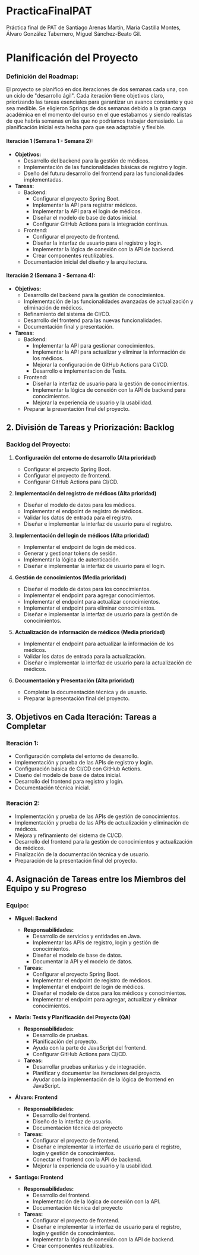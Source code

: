 # PracticaFinalPAT
Práctica final de PAT de Santiago Arenas Martín, María Castilla Montes, Álvaro González Tabernero, Miguel Sánchez-Beato Gil.

# Planificación del Proyecto

### Definición del Roadmap:
El proyecto se planificó en dos iteraciones de dos semanas cada una, con un ciclo de "desarrollo ágil". Cada iteración tiene objetivos claro, priorizando las tareas esenciales para garantizar un avance constante y que sea medible.
Se eligieron Springs de dos semanas debido a la gran carga académica en el momento del curso en el que estabamos y siendo realistas de que habría semanas en las que no podríamos trabajar demasiado.
La planificación inicial esta hecha para que sea adaptable y flexible.

#### Iteración 1 (Semana 1 - Semana 2):
- **Objetivos:**
  - Desarrollo del backend para la gestión de médicos.
  - Implementación de las funcionalidades básicas de registro y login.
  - Dseño del futuru desarrollo del frontend para las funcionalidades implementadas.
- **Tareas:**
  - Backend:
    - Configurar el proyecto Spring Boot.
    - Implementar la API para registrar médicos.
    - Implementar la API para el login de médicos.
    - Diseñar el modelo de base de datos inicial.
    - Configurar GitHub Actions para la integración continua.
  - Frontend:
    - Configurar el proyecto de frontend.
    - Diseñar la interfaz de usuario para el registro y login.
    - Implementar la lógica de conexión con la API de backend.
    - Crear componentes reutilizables.
  - Documentación inicial del diseño y la arquitectura.

#### Iteración 2 (Semana 3 - Semana 4):
- **Objetivos:**
  - Desarrollo del backend para la gestión de conocimientos.
  - Implementación de las funcionalidades avanzadas de actualización y eliminación de médicos.
  - Refinamiento del sistema de CI/CD.
  - Desarrollo del frontend para las nuevas funcionalidades.
  - Documentación final y presentación.
- **Tareas:**
  - Backend:
    - Implementar la API para gestionar conocimientos.
    - Implementar la API para actualizar y eliminar la información de los médicos.
    - Mejorar la configuración de GitHub Actions para CI/CD.
    - Desarrollo e implementacion de Tests.
  - Frontend:
    - Diseñar la interfaz de usuario para la gestión de conocimientos.
    - Implementar la lógica de conexión con la API de backend para conocimientos.
    - Mejorar la experiencia de usuario y la usabilidad.
  - Preparar la presentación final del proyecto.

## 2. División de Tareas y Priorización: Backlog

### Backlog del Proyecto:
1. **Configuración del entorno de desarrollo (Alta prioridad)**
   - Configurar el proyecto Spring Boot.
   - Configurar el proyecto de frontend.
   - Configurar GitHub Actions para CI/CD.

2. **Implementación del registro de médicos (Alta prioridad)**
   - Diseñar el modelo de datos para los médicos.
   - Implementar el endpoint de registro de médicos.
   - Validar los datos de entrada para el registro.
   - Diseñar e implementar la interfaz de usuario para el registro.

3. **Implementación del login de médicos (Alta prioridad)**
   - Implementar el endpoint de login de médicos.
   - Generar y gestionar tokens de sesión.
   - Implementar la lógica de autenticación.
   - Diseñar e implementar la interfaz de usuario para el login.

4. **Gestión de conocimientos (Media prioridad)**
   - Diseñar el modelo de datos para los conocimientos.
   - Implementar el endpoint para agregar conocimientos.
   - Implementar el endpoint para actualizar conocimientos.
   - Implementar el endpoint para eliminar conocimientos.
   - Diseñar e implementar la interfaz de usuario para la gestión de conocimientos.

5. **Actualización de información de médicos (Media prioridad)**
   - Implementar el endpoint para actualizar la información de los médicos.
   - Validar los datos de entrada para la actualización.
   - Diseñar e implementar la interfaz de usuario para la actualización de médicos.

6. **Documentación y Presentación (Alta prioridad)**
   - Completar la documentación técnica y de usuario.
   - Preparar la presentación final del proyecto.

## 3. Objetivos en Cada Iteración: Tareas a Completar

### Iteración 1:
- Configuración completa del entorno de desarrollo.
- Implementación y prueba de las APIs de registro y login.
- Configuración básica de CI/CD con GitHub Actions.
- Diseño del modelo de base de datos inicial.
- Desarrollo del frontend para registro y login.
- Documentación técnica inicial.

### Iteración 2:
- Implementación y prueba de las APIs de gestión de conocimientos.
- Implementación y prueba de las APIs de actualización y eliminación de médicos.
- Mejora y refinamiento del sistema de CI/CD.
- Desarrollo del frontend para la gestión de conocimientos y actualización de médicos.
- Finalización de la documentación técnica y de usuario.
- Preparación de la presentación final del proyecto.

## 4. Asignación de Tareas entre los Miembros del Equipo y su Progreso

### Equipo:
- **Miguel: Backend**
  - **Responsabilidades:**
    - Desarrollo de servicios y entidades en Java.
    - Implementar las APIs de registro, login y gestión de conocimientos.
    - Diseñar el modelo de base de datos.
    - Documentar la API y el modelo de datos.
  - **Tareas:**
    - Configurar el proyecto Spring Boot.
    - Implementar el endpoint de registro de médicos.
    - Implementar el endpoint de login de médicos.
    - Diseñar el modelo de datos para los médicos y conocimientos.
    - Implementar el endpoint para agregar, actualizar y eliminar conocimientos.

- **María: Tests y Planificación del Proyecto (QA)**
  - **Responsabilidades:**
    - Desarrollo de pruebas.
    - Planificación del proyecto.
    - Ayuda con la parte de JavaScript del frontend.
    - Configurar GitHub Actions para CI/CD.
  - **Tareas:**
    - Desarrollar pruebas unitarias y de integración.
    - Planificar y documentar las iteraciones del proyecto.
    - Ayudar con la implementación de la lógica de frontend en JavaScript.

- **Álvaro: Frontend**
  - **Responsabilidades:**
    - Desarrollo del frontend.
    - Diseño de la interfaz de usuario.
    - Documentación técnica del proyecto
  - **Tareas:**
    - Configurar el proyecto de frontend.
    - Diseñar e implementar la interfaz de usuario para el registro, login y gestión de conocimientos.
    - Conectar el frontend con la API de backend.
    - Mejorar la experiencia de usuario y la usabilidad.

- **Santiago: Frontend**
  - **Responsabilidades:**
    - Desarrollo del frontend.
    - Implementación de la lógica de conexión con la API.
    - Documentación técnica del proyecto
  - **Tareas:**
    - Configurar el proyecto de frontend.
    - Diseñar e implementar la interfaz de usuario para el registro, login y gestión de conocimientos.
    - Implementar la lógica de conexión con la API de backend.
    - Crear componentes reutilizables.
